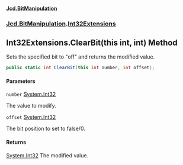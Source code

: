 #### [Jcd.BitManipulation](index 'index')
### [Jcd.BitManipulation](Jcd.BitManipulation 'Jcd.BitManipulation').[Int32Extensions](Jcd.BitManipulation.Int32Extensions 'Jcd.BitManipulation.Int32Extensions')

## Int32Extensions.ClearBit(this int, int) Method

Sets the specified bit to "off" and returns the modified value.

```csharp
public static int ClearBit(this int number, int offset);
```
#### Parameters

<a name='Jcd.BitManipulation.Int32Extensions.ClearBit(thisint,int).number'></a>

`number` [System.Int32](https://docs.microsoft.com/en-us/dotnet/api/System.Int32 'System.Int32')

The value to modify.

<a name='Jcd.BitManipulation.Int32Extensions.ClearBit(thisint,int).offset'></a>

`offset` [System.Int32](https://docs.microsoft.com/en-us/dotnet/api/System.Int32 'System.Int32')

The bit position to set to false/0.

#### Returns
[System.Int32](https://docs.microsoft.com/en-us/dotnet/api/System.Int32 'System.Int32')
The modified value.